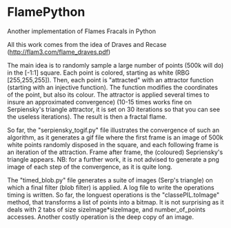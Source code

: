 # FlamePython
Another implementation of Flames Fracals in Python

All this work comes from the idea of Draves and Recase (http://flam3.com/flame_draves.pdf)

The main idea is to randomly sample a large number of points (500k will do) in the [-1:1] square. Each point is colored, starting as white (RBG [255,255,255]). Then, each point is "attracted" with an attractor function (starting with an injective function). The function modifies the coordinates of the point, but also its colour. The attractor is applied several times to insure an approximated convergence) (10-15 times works fine on Serpiensky's triangle attractor, it is set on 30 iterations so that you can see the useless iterations). The result is then a fractal flame.

So far, the "serpiensky_togif.py" file illustrates the convergence of such an algorithm, as it generates a gif file where the first frame is an image of 500k white points randomly disposed in the square, and each following frame is an iteration of the attraction. Frame after frame, the (coloured) Sepriensky's triangle appears. 
NB: for a further work, it is not advised to generate a png image of each step of the convergence, as it is quite long. 

The "timed_blob.py" file generates a suite of images (Serp's triangle) on which a final filter (blob filter) is applied. A log file to write the operations timing is written. So far, the longuest operations is the "classePIL.toImage" method, that transforms a list of points into a bitmap. It is not surprising as it deals with 2 tabs of size sizeImage*sizeImage, and number_of_points accesses. Another costly operation is the deep copy of an image. 



